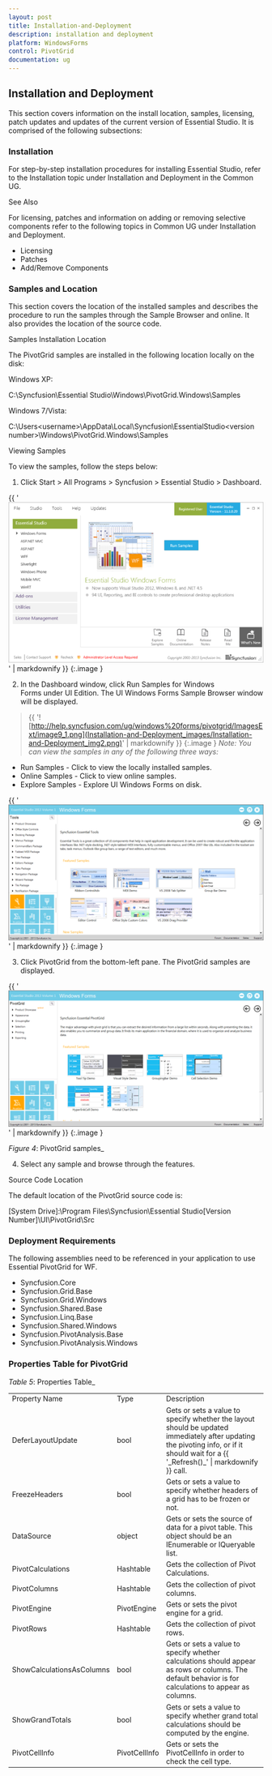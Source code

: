 ```yaml
---
layout: post
title: Installation-and-Deployment
description: installation and deployment
platform: WindowsForms
control: PivotGrid
documentation: ug
---
```


## Installation and Deployment

This section covers information on the install location, samples, licensing, patch updates and updates of the current version of Essential Studio. It is comprised of the following subsections:



### Installation

For step-by-step installation procedures for installing Essential Studio, refer to the Installation topic under Installation and Deployment in the Common UG.



See Also

For licensing, patches and information on adding or removing selective components refer to the following topics in Common UG under Installation and Deployment.



* Licensing
* Patches
* Add/Remove Components
### Samples and Location


This section covers the location of the installed samples and describes the procedure to run the samples through the Sample Browser and online. It also provides the location of the source code.



Samples Installation Location

The PivotGrid samples are installed in the following location locally on the disk:



Windows XP:

C:\Syncfusion\Essential Studio<version number>\Windows\PivotGrid.Windows\Samples



Windows 7/Vista:

C:\Users\<username>\AppData\Local\Syncfusion\EssentialStudio\<version number>\Windows\PivotGrid.Windows\Samples



Viewing Samples

To view the samples, follow the steps below:



1. Click Start > All Programs > Syncfusion > Essential Studio<version number> > Dashboard. 



{{ '![](Installation-and-Deployment_images/Installation-and-Deployment_img1.png)' | markdownify }}
{:.image }




2. In the Dashboard window, click Run Samples for Windows Forms under UI Edition. The UI Windows Forms Sample Browser window will be displayed.



> {{ '![http://help.syncfusion.com/ug/windows%20forms/pivotgrid/ImagesExt/image9_1.png](Installation-and-Deployment_images/Installation-and-Deployment_img2.png)' | markdownify }}
{:.image }
_Note: You can view the samples in any of the following three ways:_



* Run Samples - Click to view the locally installed samples.
* Online Samples - Click to view online samples.
* Explore Samples - Explore UI Windows Forms on disk.

{{ '![](Installation-and-Deployment_images/Installation-and-Deployment_img3.png)' | markdownify }}
{:.image }




3. Click PivotGrid from the bottom-left pane. The PivotGrid samples are displayed.



{{ '![](Installation-and-Deployment_images/Installation-and-Deployment_img4.png)' | markdownify }}
{:.image }


_Figure_ _4_: PivotGrid samples_



4. Select any sample and browse through the features.



Source Code Location

The default location of the PivotGrid source code is:

[System Drive]:\Program Files\Syncfusion\Essential Studio\[Version Number]\UI\PivotGrid\Src



### Deployment Requirements

The following assemblies need to be referenced in your application to use Essential PivotGrid for WF.



* Syncfusion.Core
* Syncfusion.Grid.Base
* Syncfusion.Grid.Windows
* Syncfusion.Shared.Base
* Syncfusion.Linq.Base
* Syncfusion.Shared.Windows
* Syncfusion.PivotAnalysis.Base
* Syncfusion.PivotAnalysis.Windows
### Properties Table for PivotGrid




_Table_ _5_: Properties Table_

<table>
<tr>
<td>
Property Name</td><td>
Type</td><td>
Description</td></tr>
<tr>
<td>
DeferLayoutUpdate</td><td>
bool</td><td>
Gets or sets a value to specify whether the layout should be updated immediately after updating the pivoting info, or if it should wait for a {{ '_Refresh()_' | markdownify }} call.</td></tr>
<tr>
<td>
FreezeHeaders</td><td>
bool</td><td>
Gets or sets a value to specify whether headers of a grid has to be frozen or not.</td></tr>
<tr>
<td>
DataSource</td><td>
object</td><td>
Gets or sets the source of data for a pivot table. This object should be an IEnumerable or IQueryable list.</td></tr>
<tr>
<td>
PivotCalculations</td><td>
Hashtable</td><td>
Gets the collection of Pivot Calculations.</td></tr>
<tr>
<td>
PivotColumns</td><td>
Hashtable</td><td>
Gets the collection of pivot columns.</td></tr>
<tr>
<td>
PivotEngine</td><td>
PivotEngine</td><td>
Gets or sets the pivot engine for a grid.</td></tr>
<tr>
<td>
PivotRows</td><td>
Hashtable</td><td>
Gets the collection of pivot rows.</td></tr>
<tr>
<td>
ShowCalculationsAsColumns</td><td>
bool</td><td>
Gets or sets a value to specify whether calculations should appear as rows or columns. The default behavior is for calculations to appear as columns.</td></tr>
<tr>
<td>
ShowGrandTotals</td><td>
bool</td><td>
Gets or sets a value to specify whether grand total calculations should be computed by the engine.</td></tr>
<tr>
<td>
PivotCellInfo</td><td>
PivotCellInfo</td><td>
Gets or sets the PivotCellInfo in order to check the cell type.</td></tr>
</table>


